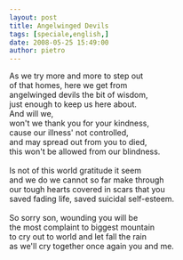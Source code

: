 ```yaml
---
layout: post
title: Angelwinged Devils
tags: [speciale,english,]
date: 2008-05-25 15:49:00
author: pietro
---
```

As we try more and more to step out<br/>of that homes, here we get from<br/>angelwinged devils the bit of wisdom,<br/>just enough to keep us here about.<br/>And will we,<br/>won't we thank you for your kindness,<br/>cause our illness' not controlled,<br/>and may spread out from you to died,<br/>this won't be allowed from our blindness.<br/><br/>Is not of this world gratitude it seem<br/>and we do we cannot so far make through<br/>our tough hearts covered in scars that you<br/>saved fading life, saved suicidal self-esteem.<br/><br/>So sorry son, wounding you will be<br/>the most complaint to biggest mountain<br/>to cry out to world and let fall the rain<br/>as we'll cry together once again you and me.
